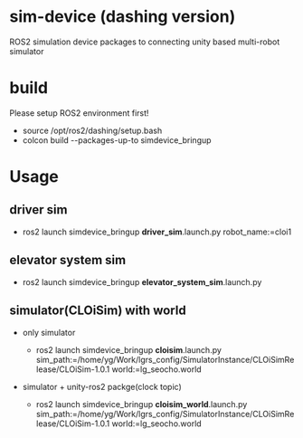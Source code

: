 # sim-device (dashing version)
ROS2 simulation device packages to connecting unity based multi-robot simulator

# build
Please setup ROS2 environment first!
- source /opt/ros2/dashing/setup.bash
- colcon build --packages-up-to simdevice_bringup

# Usage
## driver sim
- ros2 launch simdevice_bringup **driver_sim**.launch.py robot_name:=cloi1 

## elevator system sim
- ros2 launch simdevice_bringup **elevator_system_sim**.launch.py

## simulator(CLOiSim) with world
- only simulator
  - ros2 launch simdevice_bringup **cloisim**.launch.py sim_path:=/home/yg/Work/lgrs_config/SimulatorInstance/CLOiSimRelease/CLOiSim-1.0.1 world:=lg_seocho.world

- simulator + unity-ros2 packge(clock topic)
  - ros2 launch simdevice_bringup **cloisim_world**.launch.py sim_path:=/home/yg/Work/lgrs_config/SimulatorInstance/CLOiSimRelease/CLOiSim-1.0.1 world:=lg_seocho.world

